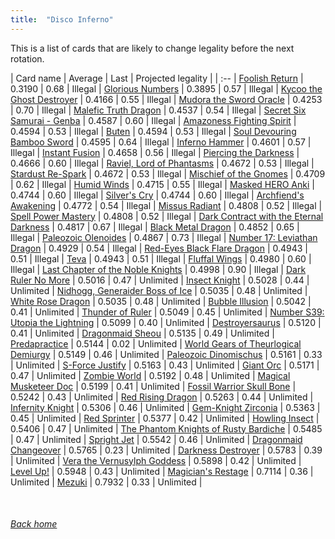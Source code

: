 ```yaml
---
title:  "Disco Inferno"
---
```


This is a list of cards that are likely to change legality before the next rotation.

| Card name | Average | Last | Projected legality |
| :-- |
[Foolish Return](https://db.ygoprodeck.com/card/?search=Foolish%20Return) | 0.3190 | 0.68 | Illegal |
[Glorious Numbers](https://db.ygoprodeck.com/card/?search=Glorious%20Numbers) | 0.3895 | 0.57 | Illegal |
[Kycoo the Ghost Destroyer](https://db.ygoprodeck.com/card/?search=Kycoo%20the%20Ghost%20Destroyer) | 0.4166 | 0.55 | Illegal |
[Mudora the Sword Oracle](https://db.ygoprodeck.com/card/?search=Mudora%20the%20Sword%20Oracle) | 0.4253 | 0.70 | Illegal |
[Malefic Truth Dragon](https://db.ygoprodeck.com/card/?search=Malefic%20Truth%20Dragon) | 0.4537 | 0.54 | Illegal |
[Secret Six Samurai - Genba](https://db.ygoprodeck.com/card/?search=Secret%20Six%20Samurai%20-%20Genba) | 0.4587 | 0.60 | Illegal |
[Amazoness Fighting Spirit](https://db.ygoprodeck.com/card/?search=Amazoness%20Fighting%20Spirit) | 0.4594 | 0.53 | Illegal |
[Buten](https://db.ygoprodeck.com/card/?search=Buten) | 0.4594 | 0.53 | Illegal |
[Soul Devouring Bamboo Sword](https://db.ygoprodeck.com/card/?search=Soul%20Devouring%20Bamboo%20Sword) | 0.4595 | 0.64 | Illegal |
[Inferno Hammer](https://db.ygoprodeck.com/card/?search=Inferno%20Hammer) | 0.4601 | 0.57 | Illegal |
[Instant Fusion](https://db.ygoprodeck.com/card/?search=Instant%20Fusion) | 0.4658 | 0.56 | Illegal |
[Piercing the Darkness](https://db.ygoprodeck.com/card/?search=Piercing%20the%20Darkness) | 0.4666 | 0.60 | Illegal |
[Raviel, Lord of Phantasms](https://db.ygoprodeck.com/card/?search=Raviel,%20Lord%20of%20Phantasms) | 0.4672 | 0.53 | Illegal |
[Stardust Re-Spark](https://db.ygoprodeck.com/card/?search=Stardust%20Re-Spark) | 0.4672 | 0.53 | Illegal |
[Mischief of the Gnomes](https://db.ygoprodeck.com/card/?search=Mischief%20of%20the%20Gnomes) | 0.4709 | 0.62 | Illegal |
[Humid Winds](https://db.ygoprodeck.com/card/?search=Humid%20Winds) | 0.4715 | 0.55 | Illegal |
[Masked HERO Anki](https://db.ygoprodeck.com/card/?search=Masked%20HERO%20Anki) | 0.4744 | 0.60 | Illegal |
[Silver's Cry](https://db.ygoprodeck.com/card/?search=Silver's%20Cry) | 0.4744 | 0.60 | Illegal |
[Archfiend's Awakening](https://db.ygoprodeck.com/card/?search=Archfiend's%20Awakening) | 0.4772 | 0.54 | Illegal |
[Missus Radiant](https://db.ygoprodeck.com/card/?search=Missus%20Radiant) | 0.4808 | 0.52 | Illegal |
[Spell Power Mastery](https://db.ygoprodeck.com/card/?search=Spell%20Power%20Mastery) | 0.4808 | 0.52 | Illegal |
[Dark Contract with the Eternal Darkness](https://db.ygoprodeck.com/card/?search=Dark%20Contract%20with%20the%20Eternal%20Darkness) | 0.4817 | 0.67 | Illegal |
[Black Metal Dragon](https://db.ygoprodeck.com/card/?search=Black%20Metal%20Dragon) | 0.4852 | 0.65 | Illegal |
[Paleozoic Olenoides](https://db.ygoprodeck.com/card/?search=Paleozoic%20Olenoides) | 0.4867 | 0.73 | Illegal |
[Number 17: Leviathan Dragon](https://db.ygoprodeck.com/card/?search=Number%2017:%20Leviathan%20Dragon) | 0.4929 | 0.54 | Illegal |
[Red-Eyes Black Flare Dragon](https://db.ygoprodeck.com/card/?search=Red-Eyes%20Black%20Flare%20Dragon) | 0.4943 | 0.51 | Illegal |
[Teva](https://db.ygoprodeck.com/card/?search=Teva) | 0.4943 | 0.51 | Illegal |
[Fluffal Wings](https://db.ygoprodeck.com/card/?search=Fluffal%20Wings) | 0.4980 | 0.60 | Illegal |
[Last Chapter of the Noble Knights](https://db.ygoprodeck.com/card/?search=Last%20Chapter%20of%20the%20Noble%20Knights) | 0.4998 | 0.90 | Illegal |
[Dark Ruler No More](https://db.ygoprodeck.com/card/?search=Dark%20Ruler%20No%20More) | 0.5016 | 0.47 | Unlimited |
[Insect Knight](https://db.ygoprodeck.com/card/?search=Insect%20Knight) | 0.5028 | 0.44 | Unlimited |
[Nidhogg, Generaider Boss of Ice](https://db.ygoprodeck.com/card/?search=Nidhogg,%20Generaider%20Boss%20of%20Ice) | 0.5035 | 0.48 | Unlimited |
[White Rose Dragon](https://db.ygoprodeck.com/card/?search=White%20Rose%20Dragon) | 0.5035 | 0.48 | Unlimited |
[Bubble Illusion](https://db.ygoprodeck.com/card/?search=Bubble%20Illusion) | 0.5042 | 0.41 | Unlimited |
[Thunder of Ruler](https://db.ygoprodeck.com/card/?search=Thunder%20of%20Ruler) | 0.5049 | 0.45 | Unlimited |
[Number S39: Utopia the Lightning](https://db.ygoprodeck.com/card/?search=Number%20S39:%20Utopia%20the%20Lightning) | 0.5099 | 0.40 | Unlimited |
[Destroyersaurus](https://db.ygoprodeck.com/card/?search=Destroyersaurus) | 0.5120 | 0.41 | Unlimited |
[Dragonmaid Sheou](https://db.ygoprodeck.com/card/?search=Dragonmaid%20Sheou) | 0.5135 | 0.49 | Unlimited |
[Predapractice](https://db.ygoprodeck.com/card/?search=Predapractice) | 0.5144 | 0.02 | Unlimited |
[World Gears of Theurlogical Demiurgy](https://db.ygoprodeck.com/card/?search=World%20Gears%20of%20Theurlogical%20Demiurgy) | 0.5149 | 0.46 | Unlimited |
[Paleozoic Dinomischus](https://db.ygoprodeck.com/card/?search=Paleozoic%20Dinomischus) | 0.5161 | 0.33 | Unlimited |
[S-Force Justify](https://db.ygoprodeck.com/card/?search=S-Force%20Justify) | 0.5163 | 0.43 | Unlimited |
[Giant Orc](https://db.ygoprodeck.com/card/?search=Giant%20Orc) | 0.5171 | 0.47 | Unlimited |
[Zombie World](https://db.ygoprodeck.com/card/?search=Zombie%20World) | 0.5192 | 0.48 | Unlimited |
[Magical Musketeer Doc](https://db.ygoprodeck.com/card/?search=Magical%20Musketeer%20Doc) | 0.5199 | 0.41 | Unlimited |
[Fossil Warrior Skull Bone](https://db.ygoprodeck.com/card/?search=Fossil%20Warrior%20Skull%20Bone) | 0.5242 | 0.43 | Unlimited |
[Red Rising Dragon](https://db.ygoprodeck.com/card/?search=Red%20Rising%20Dragon) | 0.5263 | 0.44 | Unlimited |
[Infernity Knight](https://db.ygoprodeck.com/card/?search=Infernity%20Knight) | 0.5306 | 0.46 | Unlimited |
[Gem-Knight Zirconia](https://db.ygoprodeck.com/card/?search=Gem-Knight%20Zirconia) | 0.5363 | 0.45 | Unlimited |
[Red Sprinter](https://db.ygoprodeck.com/card/?search=Red%20Sprinter) | 0.5377 | 0.42 | Unlimited |
[Howling Insect](https://db.ygoprodeck.com/card/?search=Howling%20Insect) | 0.5406 | 0.47 | Unlimited |
[The Phantom Knights of Rusty Bardiche](https://db.ygoprodeck.com/card/?search=The%20Phantom%20Knights%20of%20Rusty%20Bardiche) | 0.5485 | 0.47 | Unlimited |
[Spright Jet](https://db.ygoprodeck.com/card/?search=Spright%20Jet) | 0.5542 | 0.46 | Unlimited |
[Dragonmaid Changeover](https://db.ygoprodeck.com/card/?search=Dragonmaid%20Changeover) | 0.5765 | 0.23 | Unlimited |
[Darkness Destroyer](https://db.ygoprodeck.com/card/?search=Darkness%20Destroyer) | 0.5783 | 0.39 | Unlimited |
[Vera the Vernusylph Goddess](https://db.ygoprodeck.com/card/?search=Vera%20the%20Vernusylph%20Goddess) | 0.5898 | 0.42 | Unlimited |
[Level Up!](https://db.ygoprodeck.com/card/?search=Level%20Up!) | 0.5948 | 0.43 | Unlimited |
[Magician's Restage](https://db.ygoprodeck.com/card/?search=Magician's%20Restage) | 0.7114 | 0.36 | Unlimited |
[Mezuki](https://db.ygoprodeck.com/card/?search=Mezuki) | 0.7932 | 0.33 | Unlimited |

<br>

###### [Back home](index)